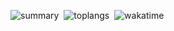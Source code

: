 [](https://github.com/anuraghazra/github-readme-stats&count_private=true)
![summary ](https://github-readme-stats.vercel.app/api?username=mdaffarh&theme=moltack&show_icons=true&show=prs_merged_percentage)
&nbsp;![toplangs](https://github-readme-stats.vercel.app/api/top-langs/?username=mdaffarh&theme=moltack&layout=donut&size_weight=0.5&count_weight=0.5)
&nbsp;![wakatime](https://github-readme-stats.vercel.app/api/wakatime/?username=mdaffarh&theme=moltack&layout=compact&langs_count=10&v=2)
